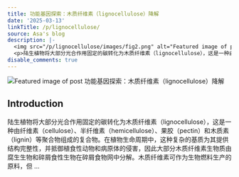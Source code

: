 ```yaml
---
title: 功能基因探索：木质纤维素（lignocellulose）降解
date: '2025-03-13'
linkTitle: /p/lignocellulose/
source: Asa's blog
description: |-
  <img src="/p/lignocellulose/images/fig2.png" alt="Featured image of post 功能基因探索：木质纤维素（lignocellulose）降解" /><h2 id="introduction">Introduction</h2>
  <p>陆生植物将大部分光合作用固定的碳转化为木质纤维素（lignocellulose），这是一种由纤维素（cellulose）、半纤维素（hemicellulose）、果胶（pectin）和木质素（lignin）等聚合物组成的复合物。在植物生命周期中，这种复杂的基质为其提供结构完整性，并抵御植食性动物和病原体的侵害，因此大部分木质纤维素生物质由腐生生物和碎屑食性生物在碎屑食物网中分解。木质纤维素可作为生物燃料生产的原料，但 ...
disable_comments: true
---
```

<img src="/p/lignocellulose/images/fig2.png" alt="Featured image of post 功能基因探索：木质纤维素（lignocellulose）降解" /><h2 id="introduction">Introduction</h2>
<p>陆生植物将大部分光合作用固定的碳转化为木质纤维素（lignocellulose），这是一种由纤维素（cellulose）、半纤维素（hemicellulose）、果胶（pectin）和木质素（lignin）等聚合物组成的复合物。在植物生命周期中，这种复杂的基质为其提供结构完整性，并抵御植食性动物和病原体的侵害，因此大部分木质纤维素生物质由腐生生物和碎屑食性生物在碎屑食物网中分解。木质纤维素可作为生物燃料生产的原料，但 ...